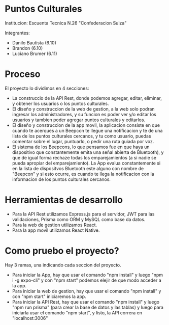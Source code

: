 # Puntos Culturales

Institucion: Escuenta Tecnica N.26 "Confederacion Suiza"

Integrantes: 
- Danilo Bautista (6.10)
- Brandon (6.10)
- Luciano Brumer (6.11)

# Proceso
El proyecto lo dividimos en 4 secciones:
- La construccio de la API Rest, donde podemos agregar, editar, eliminar, y obtener los usuarios o los puntos culturales.
- El diseño y construccion de la web de gestion, a la web solo podran ingresar los administradores, y su funcion es poder ver y/o editar los usuarios y tambien poder agregar puntos culturales y editarlos.
- El diseño y construccion de la app movil, la aplicacion consiste en que cuando te acerques a un Beepcon te llegue una notificacion y te de una lista de los puntos culturales cercanos, y tu como usuario, puedas comentar sobre el lugar, puntuarlo, o pedir una ruta guiada por voz.
- El sistema de los Beepcons, lo que pensamos fue en que haya un dispositivo que constantemente emita una señal abierta de Bluetooth), y que de igual forma rechaze todas los emparejamientos (a si nadie se pueda apropiar del emparejamiento). La App evalua constantemente si en la lista de dispositvos Bluetooth este alguno con nombre de "Beepcon" y si esto ocurre, es cuando te llega la notificacion con la informacion de los puntos culturales cercanos.

# Herramientas de desarrollo
- Para la API Rest utilizamos Express.js para el servidor, JWT para las validaciones, Prisma como ORM y MySQL como base da datos.
- Para la web de gestion utilizamos React.
- Para la app movil utilizamos React Native.

# Como pruebo el proyecto?
Hay 3 ramas, una indicando cada seccion del proyecto.
- Para iniciar la App, hay que usar el comando "npm install" y luego "npm i -g expo-cli" y con "npm start" podemos elejir de que modo acceder a la app.
- Para iniciar la web de gestion, hay que usar el comando "npm install" y con "npm start" iniciaremos la app.
- Para iniciar la API Rest, hay que usar el comando "npm install" y luego "npm run prisma" (para crear la base de datos y las tablas) y luego para iniciarla usar el comando "npm start", y listo, la API correra en "localhost:3006"